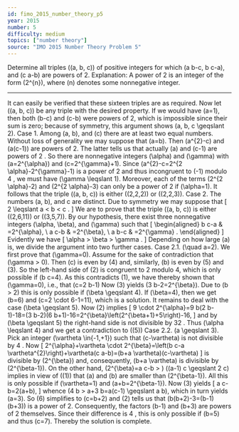 ```yaml
---
id: fimo_2015_number_theory_p5
year: 2015
number: 5
difficulty: medium
topics: ["number theory"]
source: "IMO 2015 Number Theory Problem 5"
---
```


Determine all triples \((a, b, c)\) of positive integers for which \(a b-c, b c-a\), and \(c a-b\) are powers of 2.
Explanation: A power of 2 is an integer of the form \(2^{n}\), where \(n\) denotes some nonnegative integer.


---
It can easily be verified that these sixteen triples are as required. Now let \((a, b, c)\) be any triple with the desired property. If we would have \(a=1\), then both \(b-c\) and \(c-b\) were powers of 2, which is impossible since their sum is zero; because of symmetry, this argument shows \(a, b, c \geqslant 2\).
Case 1. Among \(a, b\), and \(c\) there are at least two equal numbers.
Without loss of generality we may suppose that \(a=b\). Then \(a^{2}-c\) and \(a(c-1)\) are powers of 2. The latter tells us that actually \(a\) and \(c-1\) are powers of 2 . So there are nonnegative integers \(\alpha\) and \(\gamma\) with \(a=2^{\alpha}\) and \(c=2^{\gamma}+1\). Since \(a^{2}-c=2^{2 \alpha}-2^{\gamma}-1\) is a power of 2 and thus incongruent to \(-1\) modulo 4 , we must have \(\gamma \leqslant 1\). Moreover, each of the terms \(2^{2 \alpha}-2\) and \(2^{2 \alpha}-3\) can only be a power of 2 if \(\alpha=1\). It follows that the triple \((a, b, c)\) is either \((2,2,2)\) or \((2,2,3)\).
Case 2. The numbers \(a, b\), and c are distinct.
Due to symmetry we may suppose that
\[
2 \leqslant a < b < c .
\]
We are to prove that the triple \((a, b, c)\) is either \((2,6,11)\) or \((3,5,7)\). By our hypothesis, there exist three nonnegative integers \(\alpha, \beta\), and \(\gamma\) such that
\[
\begin{aligned}
b c-a & =2^{\alpha}, \\
a c-b & =2^{\beta}, \\
a b-c & =2^{\gamma} .
\end{aligned}
\]
Evidently we have
\[
\alpha > \beta > \gamma .
\]
Depending on how large \(a\) is, we divide the argument into two further cases.
Case 2.1. \(\quad a=2\).
We first prove that \(\gamma=0\). Assume for the sake of contradiction that \(\gamma > 0\). Then \(c\) is even by (4) and, similarly, \(b\) is even by (5) and (3). So the left-hand side of (2) is congruent to 2 modulo 4, which is only possible if \(b c=4\). As this contradicts (1), we have thereby shown that \(\gamma=0\), i.e., that \(c=2 b-1\)
Now (3) yields \(3 b-2=2^{\beta}\). Due to \(b > 2\) this is only possible if \(\beta \geqslant 4\). If \(\beta=4\), then we get \(b=6\) and \(c=2 \cdot 6-1=11\), which is a solution. It remains to deal with the case \(\beta \geqslant 5\). Now (2) implies
\[
9 \cdot 2^{\alpha}=9 b(2 b-1)-18=(3 b-2)(6 b+1)-16=2^{\beta}\left(2^{\beta+1}+5\right)-16,
\]
and by \(\beta \geqslant 5\) the right-hand side is not divisible by 32 . Thus \(\alpha \leqslant 4\) and we get a contradiction to \((5)\) Case 2.2. \(a \geqslant 3\).
Pick an integer \(\vartheta \in\{-1,+1\}\) such that \(c-\vartheta\) is not divisible by 4 . Now
\[
2^{\alpha}+\vartheta \cdot 2^{\beta}=\left(b c-a \vartheta^{2}\right)+\vartheta(c a-b)=(b+a \vartheta)(c-\vartheta)
\]
is divisible by \(2^{\beta}\) and, consequently, \(b+a \vartheta\) is divisible by \(2^{\beta-1}\). On the other hand, \(2^{\beta}=a c-b > \) \((a-1) c \geqslant 2 c\) implies in view of \((1)\) that \(a\) and \(b\) are smaller than \(2^{\beta-1}\). All this is only possible if \(\vartheta=1\) and \(a+b=2^{\beta-1}\). Now (3) yields
\[
a c-b=2(a+b),
\]
whence \(4 b > a+3 b=a(c-1) \geqslant a b\), which in turn yields \(a=3\).
So (6) simplifies to \(c=b+2\) and (2) tells us that \(b(b+2)-3=(b-1)(b+3)\) is a power of 2. Consequently, the factors \(b-1\) and \(b+3\) are powers of 2 themselves. Since their difference is 4 , this is only possible if \(b=5\) and thus \(c=7\). Thereby the solution is complete.
